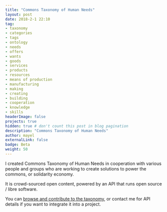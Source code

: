 ```yaml
---
title: "Commons Taxonomy of Human Needs"
layout: post
date: 2018-2-1 22:10
tag:
- taxonomy
- categories
- tags
- ontology
- needs
- offers
- wants
- goods
- services
- products
- resources
- means of production
- manufacturing
- making
- creating
- building
- cooperation
- knowledge
- skills
headerImage: false
projects: true
hidden: true # don't count this post in blog pagination
description: "Commons Taxonomy of Human Needs"
author: mayel
externalLink: false
badge: Beta
weight: 50
---
```



I created Commons Taxonomy of Human Needs in cooperation with various people and groups who are working to create solutions to power the commons, or solidarity economy.

It is crowd-sourced open content, powered by an API that runs open source / libre software.

You can [browse and contribute to the taxonomy](https://taxonomy.commons.mayel.space/needs), or contact me for API details if you want to integrate it into a project.
